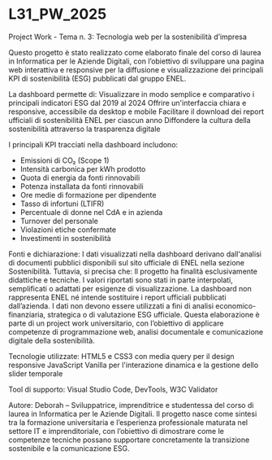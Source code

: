 # L31_PW_2025
Project Work - Tema n. 3: Tecnologia web per la sostenibilità d’impresa

Questo progetto è stato realizzato come elaborato finale del corso di laurea in Informatica per le Aziende Digitali, con l’obiettivo di sviluppare una pagina web interattiva e responsive per la diffusione e visualizzazione dei principali KPI di sostenibilità (ESG) pubblicati dal gruppo ENEL.

La dashboard permette di:
Visualizzare in modo semplice e comparativo i principali indicatori ESG dal 2019 al 2024
Offrire un'interfaccia chiara e responsive, accessibile da desktop e mobile
Facilitare il download dei report ufficiali di sostenibilità ENEL per ciascun anno
Diffondere la cultura della sostenibilità attraverso la trasparenza digitale

I principali KPI tracciati nella dashboard includono:
- Emissioni di CO₂ (Scope 1)
- Intensità carbonica per kWh prodotto
- Quota di energia da fonti rinnovabili
- Potenza installata da fonti rinnovabili
- Ore medie di formazione per dipendente
- Tasso di infortuni (LTIFR)
- Percentuale di donne nel CdA e in azienda
- Turnover del personale
- Violazioni etiche confermate
- Investimenti in sostenibilità

Fonti e dichiarazione:
I dati visualizzati nella dashboard derivano dall'analisi di documenti pubblici disponibili sul sito ufficiale di ENEL nella sezione Sostenibilità. Tuttavia, si precisa che:
Il progetto ha finalità esclusivamente didattiche e tecniche.
I valori riportati sono stati in parte interpolati, semplificati o adattati per esigenze di visualizzazione.
La dashboard non rappresenta ENEL né intende sostituire i report ufficiali pubblicati dall’azienda.
I dati non devono essere utilizzati a fini di analisi economico-finanziaria, strategica o di valutazione ESG ufficiale.
Questa elaborazione è parte di un project work universitario, con l’obiettivo di applicare competenze di programmazione web, analisi documentale e comunicazione digitale della sostenibilità.

Tecnologie utilizzate:
HTML5 e CSS3 con media query per il design responsive
JavaScript Vanilla per l'interazione dinamica e la gestione dello slider temporale

Tool di supporto: 
Visual Studio Code, DevTools, W3C Validator

Autore:
Deborah – Sviluppatrice, imprenditrice e studentessa del corso di laurea in Informatica per le Aziende Digitali. 
Il progetto nasce come sintesi tra la formazione universitaria e l’esperienza professionale maturata nel settore IT e imprenditoriale, con l’obiettivo di dimostrare come le competenze tecniche possano supportare concretamente la transizione sostenibile e la comunicazione ESG.
